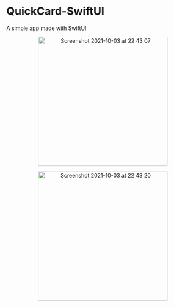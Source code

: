 # QuickCard-SwiftUI
A simple app made with SwiftUI

<p align="center">
<img width="339" alt="Screenshot 2021-10-03 at 22 43 07" src="https://user-images.githubusercontent.com/65727948/135769191-346f3765-bfb3-4fc1-8d54-979166618b7d.png">
</p>

<p align="center">
<img width="339" alt="Screenshot 2021-10-03 at 22 43 20" src="https://user-images.githubusercontent.com/65727948/135769201-34b774db-8c0a-4250-9913-527cda563cc8.png">

</p>
